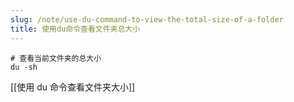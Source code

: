 ```yaml
---
slug: /note/use-du-command-to-view-the-total-size-of-a-folder
title: 使用du命令查看文件夹总大小
---
```

```
# 查看当前文件夹的总大小
du -sh

```


[[使用 du 命令查看文件夹大小]]
